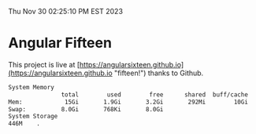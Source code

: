 Thu Nov 30 02:25:10 PM EST 2023

# Angular Fifteen


This project is live at [https://angularsixteen.github.io](https://angularsixteen.github.io "fifteen!") thanks to Github.

```bash
System Memory
               total        used        free      shared  buff/cache   available
Mem:            15Gi       1.9Gi       3.2Gi       292Mi        10Gi        13Gi
Swap:          8.0Gi       768Ki       8.0Gi
System Storage
446M	.
```
